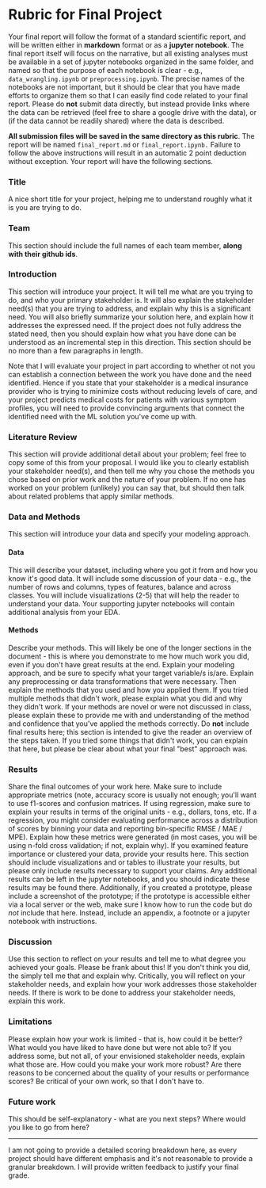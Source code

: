 # Rubric for Final Project

Your final report will follow the format of a standard scientific report, and will be written either in **markdown** format or as a **jupyter notebook**.  The final report itself will focus on the narrative, but all existing analyses must be available in a set of jupyter notebooks organized in the same folder, and named so that the purpose of each notebook is clear - e.g., `data_wrangling.ipynb` or `preprocessing.ipynb`. The precise names of the notebooks are not important, but it should be clear that you have made efforts to organize them so that I can easily find code related to your final report. Please do **not** submit data directly, but instead provide links where the data can be retrieved (feel free to share a google drive with the data), or (if the data cannot be readily shared) where the data is described.  

**All submission files will be saved in the same directory as this rubric**. The report will be named `final_report.md` or `final_report.ipynb.`  Failure to follow the above instructions will result in an automatic 2 point deduction without exception. Your report will have the following sections.

### Title

A nice short title for your project, helping me to understand roughly what it is you are trying to do.

### Team

This section should include the full names of each team member, **along with their github ids**.

### Introduction

This section will introduce your project.  It will tell me what are you trying to do, and who your primary stakeholder is. It will also explain the stakeholder need(s) that you are trying to address, and explain why this is a significant need. You will also briefly summarize your solution here, and explain how it addresses the expressed need.  If the project does not fully address the stated need, then you should explain how what you have done can be understood as an incremental step in this direction. This section should be no more than a few paragraphs in length.  

Note that I will evaluate your project in part according to whether ot not you can establish a connection between the work you have done and the need identified. Hence if you state that your stakeholder is a medical insurance provider who is trying to minimize costs without reducing levels of care, and your project predicts medical costs for patients with various symptom profiles, you will need to provide convincing arguments that connect the identified need with the ML solution you've come up with.

### Literature Review

This section will provide additional detail about your problem; feel free to copy some of this from your proposal. I would like you to clearly establish your stakeholder need(s), and then tell me why you chose the methods you chose based on prior work and the nature of your problem. If no one has worked on your problem (unlikely) you can say that, but should then talk about related problems that apply similar methods.

### Data and Methods
This section will introduce your data and specify your modeling approach.

#### Data

This will describe your dataset, including where you got it from and how you know it's good data.  It will include some discussion of your data - e.g., the number of rows and columns, types of features, balance and across classes.  You will include visualizations (2-5) that will help the reader to understand your data. Your supporting jupyter notebooks will contain additional analysis from your EDA.

#### Methods

Describe your methods. This will likely be one of the longer sections in the document - this is where you demonstrate to me how much work you did, even if you don't have great results at the end. Explain your modeling approach, and be sure to specify what your target variable/s is/are. Explain any preprocessing or data transformations that were necessary. Then explain the methods that you used and how you applied them.  If you tried multiple methods that didn't work, please explain what you did and why they didn't work. If your methods are novel or were not discussed in class, please explain these to provide me with and understanding of the method and confidence that you've applied the methods correctly. Do **not** include final results here; this section is intended to give the reader an overview of the steps taken. If you tried some things that didn't work, you can explain that here, but please be clear about what your final "best" approach was.

### Results

Share the final outcomes of your work here.  Make sure to include appropriate metrics (note, accuracy score is usually not enough; you'll want to use f1-scores and confusion matrices.  If using regression, make sure to explain your results in terms of the original units - e.g., dollars, tons, etc. If a regression, you might consider evaluating performance across a distribution of scores by binning your data and reporting bin-specific RMSE / MAE / MPE). Explain how these metrics were generated (in most cases, you will be using n-fold cross validation; if not, explain why).  If you examined feature importance or clustered your data, provide your results here.  This section should include visualizations and or tables to illustrate your results, but please only include results necessary to support your claims. Any additional results can be left in the jupyter notebooks, and you should indicate these results may be found there. Additionally, if you created a prototype, please include a screenshot of the prototype; if the prototype is accessible either via a local server or the web, make sure I know how to run the code but do *not* include that here.  Instead, include an appendix, a footnote or a jupyter notebook with instructions.


### Discussion

Use this section to reflect on your results and tell me to what degree you achieved your goals.  Please be frank about this!  If you don't think you did, the simply tell me that and explain why.  Critically, you will reflect on your stakeholder needs, and explain how your work addresses those stakeholder needs.  If there is work to be done to address your stakeholder needs, explain this work.

### Limitations

Please explain how your work is limited - that is, how could it be better?  What would you have liked to have done but were not able to?  If you address some, but not all, of your envisioned stakeholder needs, explain what those are. How could you make your work more robust?  Are there reasons to be concerned about the quality of your results or performance scores?  Be critical of your own work, so that I don't have to.

### Future work

This should be self-explanatory - what are you next steps?  Where would you like to go from here?

---

I am not going to provide a detailed scoring breakdown here, as every project should have different emphasis and it's not reasonable to provide a granular breakdown.  I will provide written feedback to justify your final grade. 

